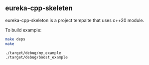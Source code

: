 eureka-cpp-skeleten
---

eureka-cpp-skeleton is a project tempalte that uses c++20 module.

To build example:

```sh
make deps
make

./target/debug/my_example
./target/debug/boost_example
```
